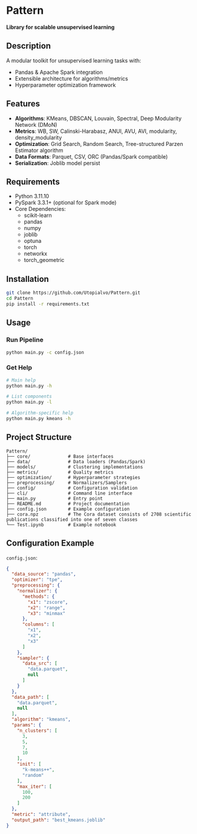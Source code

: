 # Pattern

**Library for scalable unsupervised learning**

## Description

A modular toolkit for unsupervised learning tasks with:
- Pandas & Apache Spark integration
- Extensible architecture for algorithms/metrics
- Hyperparameter optimization framework

## Features

- **Algorithms**: KMeans, DBSCAN, Louvain, Spectral, Deep Modularity Network (DMoN)
- **Metrics**: WB, SW, Calinski-Harabasz, ANUI, AVU, AVI, modularity, density_modularity
- **Optimization**: Grid Search, Random Search, Tree-structured Parzen Estimator algorithm
- **Data Formats**: Parquet, CSV, ORC (Pandas/Spark compatible)
- **Serialization**: Joblib model persist

## Requirements

- Python 3.11.10
- PySpark 3.3.1+ (optional for Spark mode)
- Core Dependencies:
  - scikit-learn
  - pandas
  - numpy
  - joblib
  - optuna
  - torch
  - networkx
  - torch_geometric

## Installation

```bash
git clone https://github.com/Utopialvo/Pattern.git
cd Pattern
pip install -r requirements.txt
```

## Usage

### Run Pipeline

```bash
python main.py -c config.json
```

### Get Help

```bash
# Main help
python main.py -h

# List components
python main.py -l

# Algorithm-specific help
python main.py kmeans -h
```

## Project Structure

```
Pattern/
├── core/              # Base interfaces
├── data/              # Data loaders (Pandas/Spark)
├── models/            # Clustering implementations
├── metrics/           # Quality metrics
├── optimization/      # Hyperparameter strategies
├── preprocessing/     # Normalizers/Samplers
├── config/            # Configuration validation
├── cli/               # Command line interface
├── main.py            # Entry point
├── README.md          # Project documentation
├── config.json        # Example configuration
├── cora.npz           # The Cora dataset consists of 2708 scientific publications classified into one of seven classes
└── Test.ipynb         # Example notebook
```

## Configuration Example

`config.json`:
```json
{
  "data_source": "pandas",
  "optimizer": "tpe",
  "preprocessing": {
    "normalizer": {
      "methods": {
        "x1": "zscore",
        "x2": "range",
        "x3": "minmax"
      },
      "columns": [
        "x1",
        "x2",
        "x3"
      ]
    },
    "sampler": {
      "data_src": [
        "data.parquet",
        null
      ]
    }
  },
  "data_path": [
    "data.parquet",
    null
  ],
  "algorithm": "kmeans",
  "params": {
    "n_clusters": [
      3,
      5,
      7,
      10
    ],
    "init": [
      "k-means++",
      "random"
    ],
    "max_iter": [
      100,
      200
    ]
  },
  "metric": "attribute",
  "output_path": "best_kmeans.joblib"
}
```